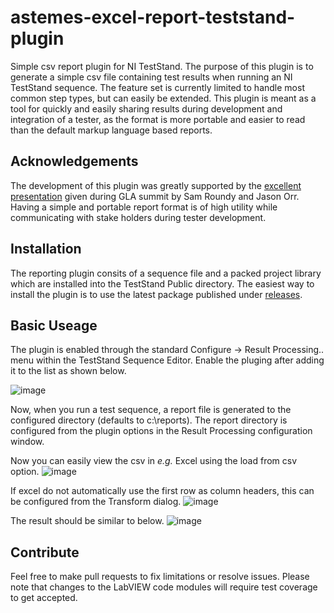 # astemes-excel-report-teststand-plugin
Simple csv report plugin for NI TestStand.
The purpose of this plugin is to generate a simple csv file containing test results when running an NI TestStand sequence.
The feature set is currently limited to handle most common step types, but can easily be extended.
This plugin is meant as a tool for quickly and easily sharing results during development and integration of a tester, as the format is more portable and easier to read than the default markup language based reports.

## Acknowledgements
The development of this plugin was greatly supported by the [excellent presentation](https://www.youtube.com/watch?v=qeR_4Gq0Ais&t=1105s) given during GLA summit by Sam Roundy and Jason Orr.
Having a simple and portable report format is of high utility while communicating with stake holders during tester development.

## Installation
The reporting plugin consits of a sequence file and a packed project library which are installed into the TestStand Public directory.
The easiest way to install the plugin is to use the latest package published under [releases](https://github.com/Astemes/astemes-csv-report-teststand-plugin/releases).

## Basic Useage
The plugin is enabled through the standard Configure -> Result Processing.. menu within the TestStand Sequence Editor.
Enable the pluging after adding it to the list as shown below.

![image](https://github.com/Astemes/astemes-csv-report-teststand-plugin/assets/40723774/3f91fec9-1811-470d-a98e-9f7fd52b28b0)

Now, when you run a test sequence, a report file is generated to the configured directory (defaults to c:\reports).
The report directory is configured from the plugin options in the Result Processing configuration window.

Now you can easily view the csv in *e.g.* Excel using the load from csv option.
![image](https://github.com/Astemes/astemes-csv-report-teststand-plugin/assets/40723774/4a7d17ca-fc39-4432-a35a-a1ee82a3b2d5)

If excel do not automatically use the first row as column headers, this can be configured from the Transform dialog.
![image](https://github.com/Astemes/astemes-csv-report-teststand-plugin/assets/40723774/7e63dea9-1f6a-4241-a087-4a74431fd041)

The result should be similar to below.
![image](https://github.com/Astemes/astemes-csv-report-teststand-plugin/assets/40723774/632e3724-6e12-4fc7-b81a-b6c4bbba021e)

## Contribute
Feel free to make pull requests to fix limitations or resolve issues.
Please note that changes to the LabVIEW code modules will require test coverage to get accepted.
